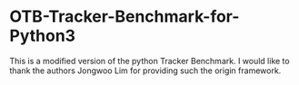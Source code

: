 # OTB-Tracker-Benchmark-for-Python3
This is a modified version of the python Tracker Benchmark. I would like to thank the authors Jongwoo Lim for providing such the origin framework.
